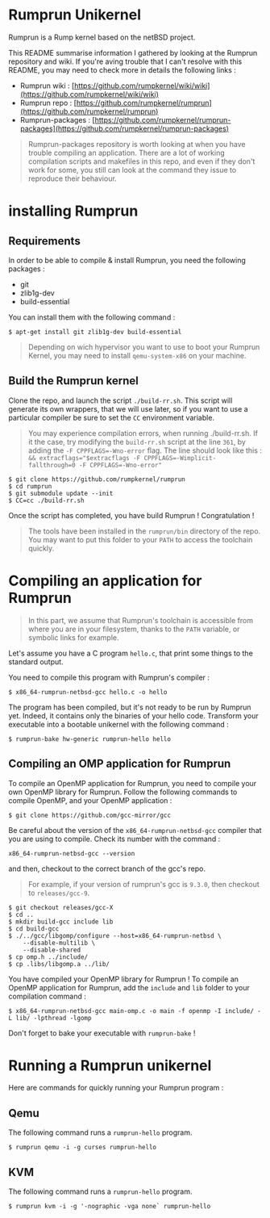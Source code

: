 # Rumprun Unikernel

Rumprun is a Rump kernel based on the netBSD project.

This README summarise information I gathered by looking at the Rumprun repository and wiki. If you're aving trouble that I can't resolve with this README, you may need to check more in details the following links :

* Rumprun wiki : [https://github.com/rumpkernel/wiki/wiki](https://github.com/rumpkernel/wiki/wiki)
* Rumprun repo : [https://github.com/rumpkernel/rumprun](https://github.com/rumpkernel/rumprun)
* Rumprun-packages : [https://github.com/rumpkernel/rumprun-packages](https://github.com/rumpkernel/rumprun-packages)

> Rumprun-packages repository is worth looking at when you have trouble compiling an application. There are a lot of working compilation scripts and makefiles in this repo, and even if they don't work for some, you still can look at the command they issue to reproduce their behaviour.

# installing Rumprun

## Requirements

In order to be able to compile & install Rumprun, you need the following packages :

* git
* zlib1g-dev
* build-essential

You can install them with the following command :

```
$ apt-get install git zlib1g-dev build-essential
```

> Depending on wich hypervisor you want to use to boot your Rumprun Kernel, you may need to install `qemu-system-x86` on your machine.

## Build the Rumprun kernel

Clone the repo, and launch the script `./build-rr.sh`. This script will generate its own wrappers, that we will use later, so if you want to use a particular compiler be sure to set the `CC` environment variable.

> You may experience compilation errors, when running ./build-rr.sh. If it the case, try modifying the `build-rr.sh` script at the line `361`, by adding the `-F CPPFLAGS=-Wno-error` flag. The line should look like this : ```&& extracflags="$extracflags -F CPPFLAGS=-Wimplicit-fallthrough=0 -F CPPFLAGS=-Wno-error"```

```
$ git clone https://github.com/rumpkernel/rumprun
$ cd rumprun
$ git submodule update --init
$ CC=cc ./build-rr.sh
```

Once the script has completed, you have build Rumprun ! Congratulation !

> The tools have been installed in the `rumprun/bin` directory of the repo. You may want to put this folder to your `PATH` to access the toolchain quickly.


# Compiling an application for Rumprun

> In this part, we assume that Rumprun's toolchain is accessible from where you are in your filesystem, thanks to the `PATH` variable, or symbolic links for example.

Let's assume you have a C program `hello.c`, that print some things to the standard output.

You need to compile this program with Rumprun's compiler :

```
$ x86_64-rumprun-netbsd-gcc hello.c -o hello
```

The program has been compiled, but it's not ready to be run by Rumprun yet. Indeed, it contains only the binaries of your hello code. Transform your executable into a bootable unikernel with the following command :

```
$ rumprun-bake hw-generic rumprun-hello hello
```

## Compiling an OMP application for Rumprun

To compile an OpenMP application for Rumprun, you need to compile your own OpenMP library for Rumprun. Follow the following commands to compile OpenMP, and your OpenMP application :

```
$ git clone https://github.com/gcc-mirror/gcc
```

Be careful about the version of the `x86_64-rumprun-netbsd-gcc` compiler that you are using to compile. Check its number with the command :
```
x86_64-rumprun-netbsd-gcc --version
```
and then, checkout to the correct branch of the gcc's repo.

> For example, if your version of rumprun's gcc is `9.3.0`, then checkout to `releases/gcc-9`.

```
$ git checkout releases/gcc-X
$ cd ..
$ mkdir build-gcc include lib
$ cd build-gcc
$ ./../gcc/libgomp/configure --host=x86_64-rumprun-netbsd \
    --disable-multilib \
    --disable-shared
$ cp omp.h ../include/
$ cp .libs/libgomp.a ../lib/
```

You have compiled your OpenMP library for Rumprun !
To compile an OpenMP application for Rumprun, add the `include` and `lib` folder to your compilation command :

```
$ x86_64-rumprun-netbsd-gcc main-omp.c -o main -f openmp -I include/ -L lib/ -lpthread -lgomp
```

Don't forget to bake your executable with `rumprun-bake` !

# Running a Rumprun unikernel

Here are commands for quickly running your Rumprun program :

## Qemu

The following command runs a `rumprun-hello` program.
```
$ rumprun qemu -i -g curses rumprun-hello
```

## KVM

The following command runs a `rumprun-hello` program.
```
$ rumprun kvm -i -g '-nographic -vga none` rumprun-hello
```
